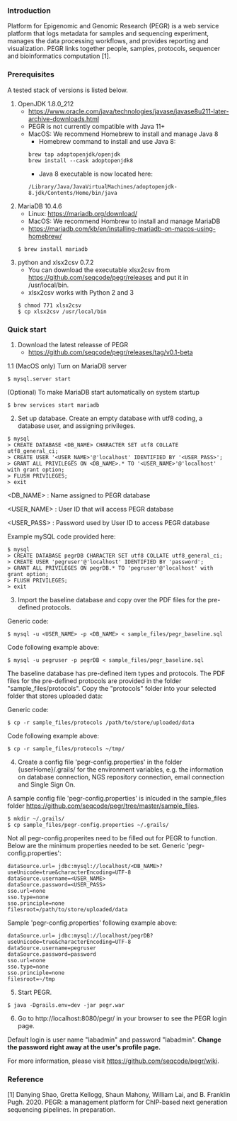 ### Introduction

Platform for Epigenomic and Genomic Research (PEGR) is a web service platform that logs metadata for samples and sequencing experiment, manages the data processing workflows, and provides reporting and visualization. PEGR links together people, samples, protocols, sequencer and bioinformatics computation [1].

### Prerequisites

A tested stack of versions is listed below.

1. OpenJDK 1.8.0_212
   - https://www.oracle.com/java/technologies/javase/javase8u211-later-archive-downloads.html
   - PEGR is not currently compatible with Java 11+
   - MacOS: We recommend Homebrew to install and manage Java 8
      - Homebrew command to install and use Java 8:
      ```
      brew tap adoptopenjdk/openjdk
      brew install --cask adoptopenjdk8
      ```
      - Java 8 executable is now located here:
      ```
      /Library/Java/JavaVirtualMachines/adoptopenjdk-8.jdk/Contents/Home/bin/java
      ```
3. MariaDB 10.4.6
   - Linux: https://mariadb.org/download/
   - MacOS: We recommend Hombrew to install and manage MariaDB
   - https://mariadb.com/kb/en/installing-mariadb-on-macos-using-homebrew/
   ```
   $ brew install mariadb
   ```
5. python and xlsx2csv 0.7.2 
   - You can download the executable xlsx2csv from https://github.com/seqcode/pegr/releases and put it in /usr/local/bin.
   - xlsx2csv works with Python 2 and 3
   ```
   $ chmod 771 xlsx2csv
   $ cp xlsx2csv /usr/local/bin
   ```

### Quick start

1. Download the latest releasse of PEGR
   - https://github.com/seqcode/pegr/releases/tag/v0.1-beta

1.1 (MacOS only) Turn on MariaDB server
   ```
   $ mysql.server start
   ``` 

   (Optional) To make MariaDB start automatically on system startup 
   ```
   $ brew services start mariadb
   ```

2. Set up database. Create an empty database with utf8 coding, a database user, and assigning privileges.
```
$ mysql
> CREATE DATABASE <DB_NAME> CHARACTER SET utf8 COLLATE utf8_general_ci;
> CREATE USER '<USER_NAME>'@'localhost' IDENTIFIED BY '<USER_PASS>';
> GRANT ALL PRIVILEGES ON <DB_NAME>.* TO '<USER_NAME>'@'localhost' with grant option;
> FLUSH PRIVILEGES;
> exit
```
<DB_NAME> : Name assigned to PEGR database

<USER_NAME> : User ID that will access PEGR database

<USER_PASS> : Password used by User ID to access PEGR database


Example mySQL code provided here:
```
$ mysql
> CREATE DATABASE pegrDB CHARACTER SET utf8 COLLATE utf8_general_ci;
> CREATE USER 'pegruser'@'localhost' IDENTIFIED BY 'password';
> GRANT ALL PRIVILEGES ON pegrDB.* TO 'pegruser'@'localhost' with grant option;
> FLUSH PRIVILEGES;
> exit
```

3. Import the baseline database and copy over the PDF files for the pre-defined protocols.
   
Generic code:
```
$ mysql -u <USER_NAME> -p <DB_NAME> < sample_files/pegr_baseline.sql 
```
Code following example above:
```
$ mysql -u pegruser -p pegrDB < sample_files/pegr_baseline.sql
```
The baseline database has pre-defined item types and protocols. The PDF files for the  pre-defined protocols are provided in the folder "sample_files/protocols". Copy the "protocols" folder into your selected folder that stores uploaded data:

Generic code:
```
$ cp -r sample_files/protocols /path/to/store/uploaded/data
```
Code following example above:
```
$ cp -r sample_files/protocols ~/tmp/
```

4. Create a config file 'pegr-config.properties' in the folder {userHome}/.grails/ for the environment variables, e.g. the information on database connection, NGS repository connection, email connection and Single Sign On.

A sample config file 'pegr-config.properties' is inlcuded in the sample_files folder https://github.com/seqcode/pegr/tree/master/sample_files. 
```
$ mkdir ~/.grails/
$ cp sample_files/pegr-config.properties ~/.grails/
```

Not all pegr-config.properites need to be filled out for PEGR to function. Below are the minimum properties needed to be set.
Generic 'pegr-config.properties':
```
dataSource.url= jdbc:mysql://localhost/<DB_NAME>?useUnicode=true&characterEncoding=UTF-8
dataSource.username=<USER_NAME>
dataSource.password=<USER_PASS>
sso.url=none
sso.type=none
sso.principle=none
filesroot=/path/to/store/uploaded/data
```

Sample 'pegr-config.properties' following example above:
```
dataSource.url= jdbc:mysql://localhost/pegrDB?useUnicode=true&characterEncoding=UTF-8
dataSource.username=pegruser
dataSource.password=password
sso.url=none
sso.type=none
sso.principle=none
filesroot=~/tmp
```

5. Start PEGR.

```
$ java -Dgrails.env=dev -jar pegr.war
```

6. Go to http://localhost:8080/pegr/ in your browser to see the PEGR login page.

Default login is user name "labadmin" and password "labadmin". **Change the password right away at the user's profile page.**

For more information, please visit https://github.com/seqcode/pegr/wiki.

### Reference

[1] Danying Shao, Gretta Kellogg, Shaun Mahony, William Lai, and B. Franklin Pugh. 2020. PEGR: a management platform for ChIP-based next generation sequencing pipelines. In preparation.
